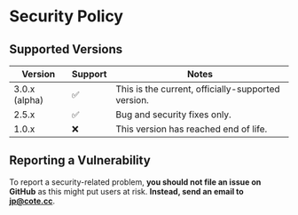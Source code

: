 # Security Policy

## Supported Versions


| Version       | Support            | Notes                                                         |
| ------------- | ------------------ | ------------------------------------------------------------- |
| 3.0.x (alpha) | :white_check_mark: | This is the current, officially-supported version.            |
| 2.5.x         | :white_check_mark: | Bug and security fixes only.                                  |
| 1.0.x         | :x:                | This version has reached end of life.                         |

## Reporting a Vulnerability

To report a security-related problem, **you should not file an issue on GitHub** as this might put 
users at risk. **Instead, send an email to jp@cote.cc**.
